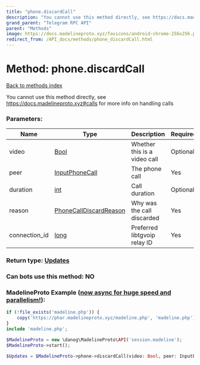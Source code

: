 ```yaml
---
title: "phone.discardCall"
description: "You cannot use this method directly, see https://docs.madelineproto.xyz#calls for more info on handling calls"
grand_parent: "Telegram RPC API"
parent: "Methods"
image: https://docs.madelineproto.xyz/favicons/android-chrome-256x256.png
redirect_from: /API_docs/methods/phone_discardCall.html
---
```

# Method: phone.discardCall
[Back to methods index](index.html)



You cannot use this method directly, see https://docs.madelineproto.xyz#calls for more info on handling calls

### Parameters:

| Name     |    Type       | Description | Required |
|----------|---------------|-------------|----------|
|video|[Bool](/API_docs/types/Bool.html) | Whether this is a video call | Optional|
|peer|[InputPhoneCall](/API_docs/types/InputPhoneCall.html) | The phone call | Yes|
|duration|[int](/API_docs/types/int.html) | Call duration | Optional|
|reason|[PhoneCallDiscardReason](/API_docs/types/PhoneCallDiscardReason.html) | Why was the call discarded | Yes|
|connection\_id|[long](/API_docs/types/long.html) | Preferred libtgvoip relay ID | Yes|


### Return type: [Updates](/API_docs/types/Updates.html)

### Can bots use this method: **NO**


### MadelineProto Example ([now async for huge speed and parallelism!](https://docs.madelineproto.xyz/docs/ASYNC.html)):


```php
if (!file_exists('madeline.php')) {
    copy('https://phar.madelineproto.xyz/madeline.php', 'madeline.php');
}
include 'madeline.php';

$MadelineProto = new \danog\MadelineProto\API('session.madeline');
$MadelineProto->start();

$Updates = $MadelineProto->phone->discardCall(video: Bool, peer: InputPhoneCall, duration: int, reason: PhoneCallDiscardReason, connection_id: long, );
```

